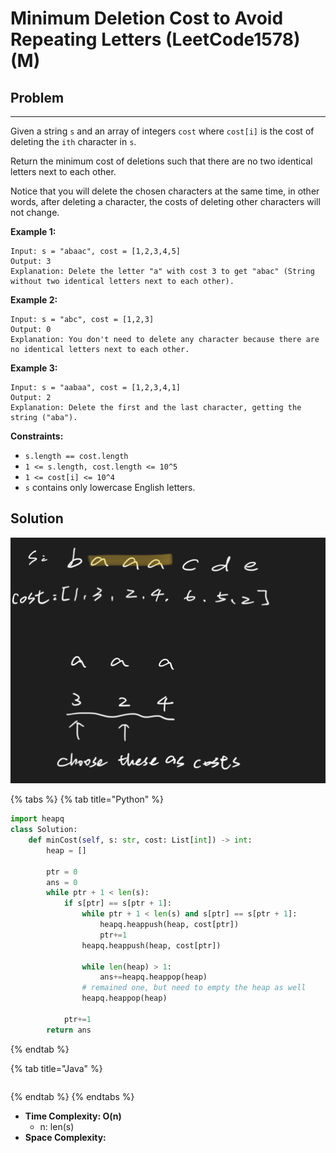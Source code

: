 # Minimum Deletion Cost to Avoid Repeating Letters (LeetCode1578) (M)

## Problem

****

Given a string `s` and an array of integers `cost` where `cost[i]` is the cost of deleting the `ith` character in `s`.

Return the minimum cost of deletions such that there are no two identical letters next to each other.

Notice that you will delete the chosen characters at the same time, in other words, after deleting a character, the costs of deleting other characters will not change.

&#x20;

**Example 1:**

```
Input: s = "abaac", cost = [1,2,3,4,5]
Output: 3
Explanation: Delete the letter "a" with cost 3 to get "abac" (String without two identical letters next to each other).
```

**Example 2:**

```
Input: s = "abc", cost = [1,2,3]
Output: 0
Explanation: You don't need to delete any character because there are no identical letters next to each other.
```

**Example 3:**

```
Input: s = "aabaa", cost = [1,2,3,4,1]
Output: 2
Explanation: Delete the first and the last character, getting the string ("aba").
```

&#x20;

**Constraints:**

* `s.length == cost.length`
* `1 <= s.length, cost.length <= 10^5`
* `1 <= cost[i] <= 10^4`
* `s` contains only lowercase English letters.



## Solution&#x20;

![](<../../.gitbook/assets/Screen Shot 2021-11-29 at 1.05.54 PM.png>)



{% tabs %}
{% tab title="Python" %}
```python
import heapq
class Solution:
    def minCost(self, s: str, cost: List[int]) -> int:
        heap = []
        
        ptr = 0
        ans = 0
        while ptr + 1 < len(s):
            if s[ptr] == s[ptr + 1]:
                while ptr + 1 < len(s) and s[ptr] == s[ptr + 1]:
                    heapq.heappush(heap, cost[ptr])
                    ptr+=1
                heapq.heappush(heap, cost[ptr])
            
                while len(heap) > 1:
                    ans+=heapq.heappop(heap)
                # remained one, but need to empty the heap as well
                heapq.heappop(heap)
            
            ptr+=1
        return ans            
```
{% endtab %}

{% tab title="Java" %}
```java
```
{% endtab %}
{% endtabs %}

* **Time Complexity: O(n)**
  * n: len(s)
* **Space Complexity:**
